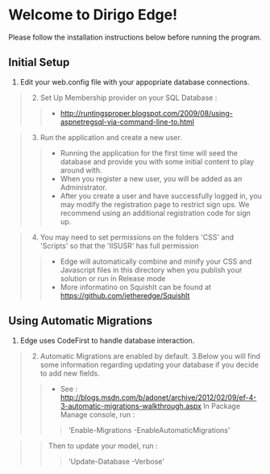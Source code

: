 
# Welcome to Dirigo Edge! #


Please follow the installation instructions below before running the program.

## Initial Setup ##

  1. Edit your web.config file with your appopriate database connections.

> 2. Set Up Membership provider on your SQL Database :
> > - http://runtingsproper.blogspot.com/2009/08/using-aspnetregsql-via-command-line-to.html


> 3. Run the application and create a new user.
> > - Running the application for the first time will seed the database and provide you with some initial content to play around with.
> > - When you register a new user, you will be added as an Administrator.
> > - After you create a user and have successfully logged in, you may modify the registration page to restrict sign ups. We recommend using an additional registration code for sign up.


> 4. You may need to set permissions on the folders 'CSS' and 'Scripts' so that the 'IISUSR' has full permission
> > - Edge will automatically combine and minify your CSS and Javascript files in this directory when you publish your solution or run in Release mode
> > - More informatino on SquishIt can be found at https://github.com/jetheredge/SquishIt

## Using Automatic Migrations ##

  1. Edge uses CodeFirst to handle database interaction.

> 2. Automatic Migrations are enabled by default.
> 3.Below you will find some information regarding updating your database if you decide to add new fields.
> > - See : http://blogs.msdn.com/b/adonet/archive/2012/02/09/ef-4-3-automatic-migrations-walkthrough.aspx
> > In Package Manage console, run :
> > > 'Enable-Migrations -EnableAutomaticMigrations'

> > Then to update your model, run :
> > > 'Update-Database -Verbose'